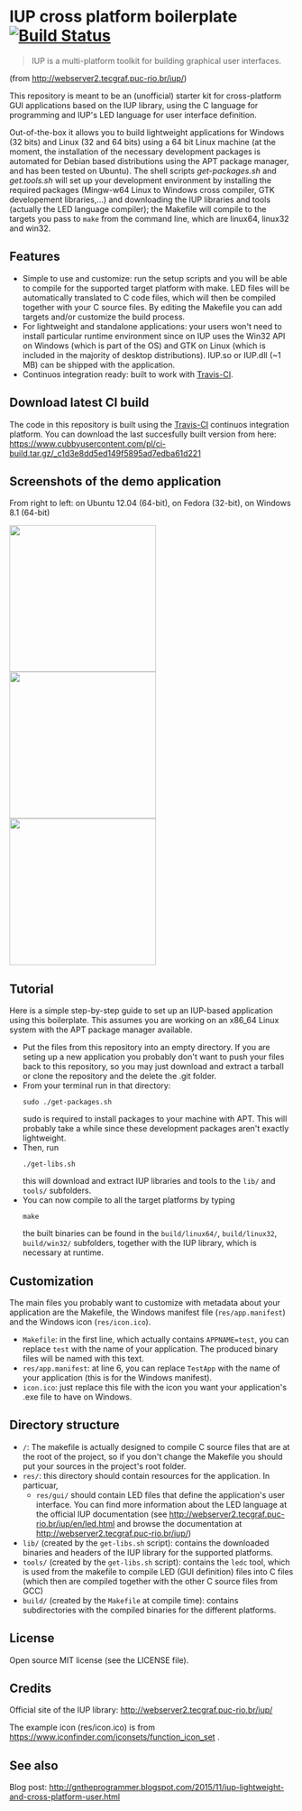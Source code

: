 # IUP cross platform boilerplate [![Build Status](https://travis-ci.org/gianluca-nitti/iup-cp-boilerplate.svg?branch=master)](https://travis-ci.org/gianluca-nitti/iup-cp-boilerplate)

> IUP is a multi-platform toolkit for building graphical user interfaces.

(from http://webserver2.tecgraf.puc-rio.br/iup/)

This repository is meant to be an (unofficial) starter kit for cross-platform GUI applications based on the IUP library, using the C language for programming and IUP's LED language for user interface definition.

Out-of-the-box it allows you to build lightweight applications for Windows (32 bits) and Linux (32 and 64 bits) using a 64 bit Linux machine (at the moment, the installation of the necessary development packages is automated for Debian based distributions using the APT package manager, and has been tested on Ubuntu). The shell scripts *get-packages.sh* and *get.tools.sh* will set up your development environment by installing the required packages (Mingw-w64 Linux to Windows cross compiler, GTK developement libraries,...) and downloading the IUP libraries and tools (actually the LED language compiler); the Makefile will compile to the targets you pass to ```make``` from the command line, which are linux64, linux32 and win32.

## Features
- Simple to use and customize: run the setup scripts and you will be able to compile for the supported target platform with make. LED files will be automatically translated to C code files, which will then be compiled together with your C source files. By editing the Makefile you can add targets and/or customize the build process.
- For lightweight and standalone applications: your users won't need to install particular runtime environment since on IUP uses the Win32 API on Windows (which is part of the OS) and GTK on Linux (which is included in the majority of desktop distributions). IUP.so or IUP.dll (~1 MB) can be shipped with the application.
- Continuos integration ready: built to work with [Travis-CI](https://travis-ci.org/).

## Download latest CI build
The code in this repository is built using the [Travis-CI](https://travis-ci.org/) continuos integration platform. You can download the last succesfully built version from here:
https://www.cubbyusercontent.com/pl/ci-build.tar.gz/_c1d3e8dd5ed149f5895ad7edba61d221

## Screenshots of the demo application
From right to left: on Ubuntu 12.04 (64-bit), on Fedora (32-bit), on Windows 8.1 (64-bit)

<img src="http://3.bp.blogspot.com/-DOjSm0dZ3yg/VleCk6myUUI/AAAAAAAAAJc/5AF3rhYcizw/s1600/Immagine.png" width="260">
<img src="http://1.bp.blogspot.com/-2jZtICa_3p0/VleCkgAKjqI/AAAAAAAAAJU/anCc8yb_A9I/s1600/Immagine2.png" width="260">
<img src="http://3.bp.blogspot.com/--IrW9OOywhI/VleCkFd0uNI/AAAAAAAAAJQ/JPp4yFzptDA/s1600/Immagine3.png" width="260">

## Tutorial
Here is a simple step-by-step guide to set up an IUP-based application using this boilerplate. This assumes you are working on an x86_64 Linux system with the APT package manager available.

- Put the files from this repository into an empty directory. If you are seting up a new application you probably don't want to push your files back to this repository, so you may just download and extract a tarball or clone the repository and the delete the .git folder.
- From your terminal run in that directory:
    ```
    sudo ./get-packages.sh
    ```
    sudo is required to install packages to your machine with APT. This will probably take a while since these development packages aren't exactly lightweight.
- Then, run
    ```
    ./get-libs.sh
    ```
    this will download and extract IUP libraries and tools to the ```lib/``` and ```tools/``` subfolders.
- You can now compile to all the target platforms by typing
    ```
    make
    ```
    the built binaries can be found in the ```build/linux64/```, ```build/linux32```, ```build/win32/``` subfolders, together with the IUP library, which is necessary at runtime.
    
## Customization
The main files you probably want to customize with metadata about your application are the Makefile, the Windows manifest file (```res/app.manifest```) and the Windows icon (```res/icon.ico```).

- ```Makefile```: in the first line, which actually contains ```APPNAME=test```, you can replace ```test``` with the name of your application. The produced binary files will be named with this text.
- ```res/app.manifest```: at line 6, you can replace ```TestApp``` with the name of your application (this is for the Windows manifest).
- ```icon.ico```: just replace this file with the icon you want your application's .exe file to have on Windows.

## Directory structure
- ```/```: The makefile is actually designed to compile C source files that are at the root of the project, so if you don't change the Makefile you should put your sources in the project's root folder.
- ```res/```: this directory should contain resources for the application. In particuar,
  - ```res/gui/``` should contain LED files that define the application's user interface. You can find more information about the LED language at the official IUP documentation (see http://webserver2.tecgraf.puc-rio.br/iup/en/led.html and browse the documentation at http://webserver2.tecgraf.puc-rio.br/iup/)
- ```lib/``` (created by the ```get-libs.sh``` script): contains the downloaded binaries and headers of the IUP library for the supported platforms.
- ```tools/``` (created by the ```get-libs.sh``` script): contains the ```ledc``` tool, which is used from the makefile to compile LED (GUI definition) files into C files (which then are compiled together with the other C source files from GCC)
- ```build/``` (created by the ```Makefile``` at compile time): contains subdirectories with the compiled binaries for the different platforms.

## License
Open source MIT license (see the LICENSE file).

## Credits
Official site of the IUP library: http://webserver2.tecgraf.puc-rio.br/iup/

The example icon (res/icon.ico) is from https://www.iconfinder.com/iconsets/function_icon_set .

## See also
Blog post: http://gntheprogrammer.blogspot.com/2015/11/iup-lightweight-and-cross-platform-user.html
